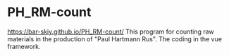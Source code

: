 # PH_RM-count
https://bar-skiy.github.io/PH_RM-count/
This program for counting raw materials in the production of "Paul Hartmann Rus".
The coding in the vue framework.
